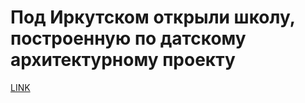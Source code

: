 # Под Иркутском открыли школу, построенную по датскому архитектурному проекту



[LINK](https://varlamov.ru/4026303.html)